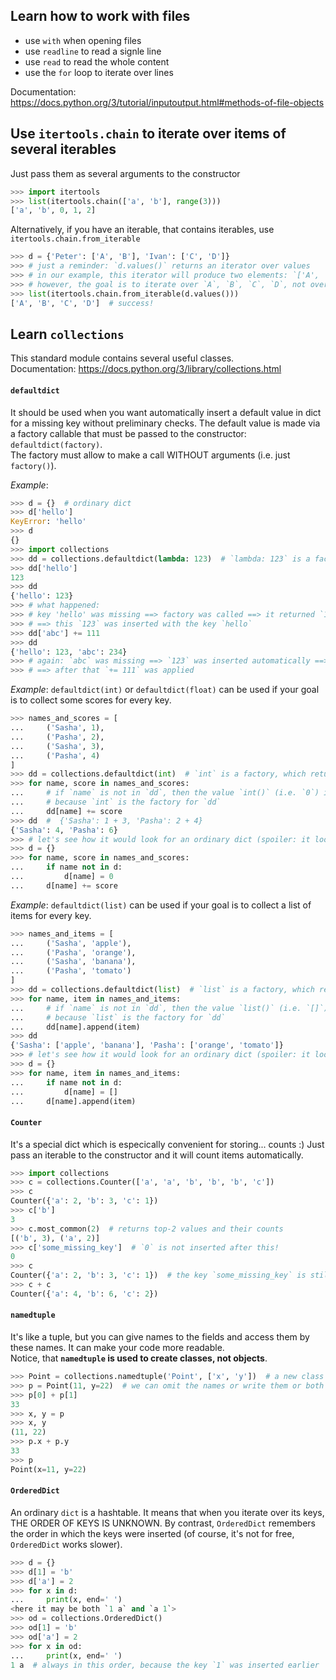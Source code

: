## Learn how to work with files
- use `with` when opening files
- use `readline` to read a signle line
- use `read` to read the whole content
- use the `for` loop to iterate over lines

Documentation: https://docs.python.org/3/tutorial/inputoutput.html#methods-of-file-objects


## Use `itertools.chain` to iterate over items of several iterables
Just pass them as several arguments to the constructor
```python
>>> import itertools
>>> list(itertools.chain(['a', 'b'], range(3)))
['a', 'b', 0, 1, 2]
```
Alternatively, if you have an iterable, that contains iterables, use
`itertools.chain.from_iterable`
```python
>>> d = {'Peter': ['A', 'B'], 'Ivan': ['C', 'D']}
>>> # just a reminder: `d.values()` returns an iterator over values
>>> # in our example, this iterator will produce two elements: `['A', 'B']` and `['C', 'D']`
>>> # however, the goal is to iterate over `A`, `B`, `C`, `D`, not over lists.
>>> list(itertools.chain.from_iterable(d.values()))
['A', 'B', 'C', 'D']  # success!
```


## Learn `collections`
This standard module contains several useful classes.  
Documentation: https://docs.python.org/3/library/collections.html

#### `defaultdict`  
It should be used when you want automatically insert a default value in dict
for a missing key without preliminary checks. The default value is made via a
factory callable that must be passed to the constructor: `defaultdict(factory)`.  
The factory must allow to make a call WITHOUT arguments (i.e. just `factory()`).

_Example_:
```python
>>> d = {}  # ordinary dict
>>> d['hello']
KeyError: 'hello'
>>> d
{}
>>> import collections
>>> dd = collections.defaultdict(lambda: 123)  # `lambda: 123` is a factory, that returns 123
>>> dd['hello']
123
>>> dd
{'hello': 123}
>>> # what happened:
>>> # key 'hello' was missing ==> factory was called ==> it returned `123` ==>
>>> # ==> this `123` was inserted with the key `hello`
>>> dd['abc'] += 111
>>> dd
{'hello': 123, 'abc': 234}
>>> # again: `abc` was missing ==> `123` was inserted automatically ==>
>>> # ==> after that `+= 111` was applied
```

_Example_: `defaultdict(int)` or `defaultdict(float)`
can be used if your goal is to collect some scores for every key.
```python
>>> names_and_scores = [
...     ('Sasha', 1),
...     ('Pasha', 2),
...     ('Sasha', 3),
...     ('Pasha', 4)
]
>>> dd = collections.defaultdict(int)  # `int` is a factory, which returns `0` when called
>>> for name, score in names_and_scores:
...     # if `name` is not in `dd`, then the value `int()` (i.e. `0`) is inserted automatically,
...     # because `int` is the factory for `dd`
...     dd[name] += score
>>> dd  #  {'Sasha': 1 + 3, 'Pasha': 2 + 4}
{'Sasha': 4, 'Pasha': 6}
>>> # let's see how it would look for an ordinary dict (spoiler: it looks worse)
>>> d = {}
>>> for name, score in names_and_scores:
...     if name not in d:
...         d[name] = 0
...     d[name] += score
```

_Example_: `defaultdict(list)` can be used if your goal is to collect a list of
items for every key.
```python
>>> names_and_items = [
...     ('Sasha', 'apple'),
...     ('Pasha', 'orange'),
...     ('Sasha', 'banana'),
...     ('Pasha', 'tomato')
]
>>> dd = collections.defaultdict(list)  # `list` is a factory, which returns `[]` when called
>>> for name, item in names_and_items:
...     # if `name` is not in `dd`, then the value `list()` (i.e. `[]`) is inserted automatically,
...     # because `list` is the factory for `dd`
...     dd[name].append(item)
>>> dd
{'Sasha': ['apple', 'banana'], 'Pasha': ['orange', 'tomato']}
>>> # let's see how it would look for an ordinary dict (spoiler: it looks worse)
>>> d = {}
>>> for name, item in names_and_items:
...     if name not in d:
...         d[name] = []
...     d[name].append(item)
```


#### `Counter`
It's a special dict which is especically convenient for storing... counts :) Just
pass an iterable to the constructor and it will count items automatically.
```python
>>> import collections
>>> c = collections.Counter(['a', 'a', 'b', 'b', 'b', 'c'])
>>> c
Counter({'a': 2, 'b': 3, 'c': 1})
>>> c['b']
3
>>> c.most_common(2)  # returns top-2 values and their counts
[('b', 3), ('a', 2)]
>>> c['some_missing_key']  # `0` is not inserted after this!
0
>>> c
Counter({'a': 2, 'b': 3, 'c': 1})  # the key `some_missing_key` is still missing
>>> c + c
Counter({'a': 4, 'b': 6, 'c': 2})
```


#### `namedtuple`
It's like a tuple, but you can give names to the fields and access them by these
names. It can make your code more readable.  
Notice, that **`namedtuple` is used to create classes, not objects**.
```python
>>> Point = collections.namedtuple('Point', ['x', 'y'])  # a new class `Point` is created
>>> p = Point(11, y=22)  # we can omit the names or write them or both
>>> p[0] + p[1]
33
>>> x, y = p
>>> x, y
(11, 22)
>>> p.x + p.y
33
>>> p
Point(x=11, y=22)
```


#### `OrderedDict`
An ordinary `dict` is a hashtable. It means that when you iterate over its keys,
THE ORDER OF KEYS IS UNKNOWN. By contrast, `OrderedDict` remembers the order
in which the keys were inserted (of course, it's not for free, `OrderedDict` works
slower).
```python
>>> d = {}
>>> d[1] = 'b'
>>> d['a'] = 2
>>> for x in d:
...     print(x, end=' ')
<here it may be both `1 a` and `a 1`>
>>> od = collections.OrderedDict()
>>> od[1] = 'b'
>>> od['a'] = 2
>>> for x in od:
...     print(x, end=' ')
1 a  # always in this order, because the key `1` was inserted earlier
```
